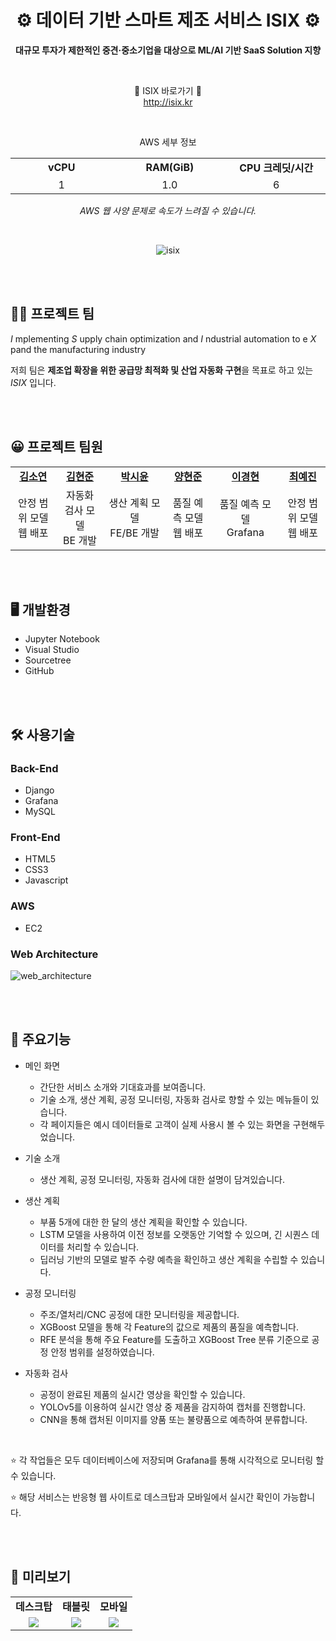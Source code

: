 <div align="center">
  
# ⚙️ 데이터 기반 스마트 제조 서비스 ISIX ⚙️

**대규모 투자가 제한적인 중견·중소기업을 대상으로 ML/AI 기반 SaaS Solution 지향**

<br>

🔽 ISIX 바로가기 🔽<br>
<a href="http://isix.kr" style="color:black;">http://isix.kr</a>

<br>

AWS 세부 정보
<table align="center">
    <tr align="center">
        <td style="width:300px;"><b>vCPU</b></td>
        <td style="width:300px;"><b>RAM(GiB)</b></td>
        <td style="width:300px;"><b>CPU 크레딧/시간</b></td>
    </tr>
    <tr align="center">
        <td>1</td>
        <td>1.0</td>
        <td>6</td>
    </tr>
</table>

*AWS 웹 사양 문제로 속도가 느려질 수 있습니다.*

<br>

![isix](https://github.com/s53uni/isix-project/assets/142832376/91cc31b7-f455-4dee-9551-f0efd87fe9ae)

</div>

<br><br>

## 🙋‍♂️ 프로젝트 팀

$I$ mplementing $S$ upply chain optimization and $I$ ndustrial automation to e $X$ pand the manufacturing industry

저희 팀은 **제조업 확장을 위한 공급망 최적화 및 산업 자동화 구현**을 목표로 하고 있는 $ISIX$ 입니다.

<br><br>

## 😀 프로젝트 팀원

<table align="center">
    <tr align="center">
        <td style="width:300px;"><a href="https://github.com/xx-Sommer-xx"><b>김소연</b></a></td>
        <td style="width:300px;"><a href="https://github.com/pikachamps"><b>김현준</b></a></td>
        <td style="width:300px;"><a href="https://github.com/s53uni"><b>박시윤</b></a></td>
        <td style="width:300px;"><a href="https://github.com/rgon26"><b>양현준</b></a></td>
        <td style="width:300px;"><a href="https://github.com/gustn1051"><b>이경현</b></a></td>
        <td style="width:300px;"><a href="https://github.com/Erin-53"><b>최예진</b></a></td>
    </tr>
    <tr align="center">
        <td>안정 범위 모델<br>웹 배포</td>
        <td>자동화 검사 모델<br>BE 개발</td>
        <td>생산 계획 모델<br>FE/BE 개발</td>
        <td>품질 예측 모델<br>웹 배포</td>
        <td>품질 예측 모델<br>Grafana</td>
        <td>안정 범위 모델<br>웹 배포</td>
    </tr>
</table>

<br><br>

## 🖥️ 개발환경
* Jupyter Notebook
* Visual Studio
* Sourcetree
* GitHub

<br><br>

## 🛠️ 사용기술
### Back-End
* Django
* Grafana
* MySQL

### Front-End
* HTML5
* CSS3
* Javascript

### AWS
* EC2

### Web Architecture

![web_architecture](https://github.com/s53uni/isix-project/assets/142832376/00af515f-5a54-481f-aef4-600a211f925e)
  
<br><br>

## 📌 주요기능

* 메인 화면
  - 간단한 서비스 소개와 기대효과를 보여줍니다.
  - 기술 소개, 생산 계획, 공정 모니터링, 자동화 검사로 향할 수 있는 메뉴들이 있습니다.
  - 각 페이지들은 예시 데이터들로 고객이 실제 사용시 볼 수 있는 화면을 구현해두었습니다.

* 기술 소개
  - 생산 계획, 공정 모니터링, 자동화 검사에 대한 설명이 담겨있습니다.
  
* 생산 계획
  - 부품 5개에 대한 한 달의 생산 계획을 확인할 수 있습니다.
  - LSTM 모델을 사용하여 이전 정보를 오랫동안 기억할 수 있으며, 긴 시퀀스 데이터를 처리할 수 있습니다.
  - 딥러닝 기반의 모델로 발주 수량 예측을 확인하고 생산 계획을 수립할 수 있습니다.
  
* 공정 모니터링
  - 주조/열처리/CNC 공정에 대한 모니터링을 제공합니다.
  - XGBoost 모델을 통해 각 Feature의 값으로 제품의 품질을 예측합니다.
  - RFE 분석을 통해 주요 Feature를 도출하고 XGBoost Tree 분류 기준으로 공정 안정 범위를 설정하였습니다.

* 자동화 검사
  - 공정이 완료된 제품의 실시간 영상을 확인할 수 있습니다.
  - YOLOv5를 이용하여 실시간 영상 중 제품을 감지하여 캡처를 진행합니다. 
  - CNN을 통해 캡처된 이미지를 양품 또는 불량품으로 예측하여 분류합니다.

<br>

⭐ 각 작업들은 모두 데이터베이스에 저장되며 Grafana를 통해 시각적으로 모니터링 할 수 있습니다.

⭐ 해당 서비스는 반응형 웹 사이트로 데스크탑과 모바일에서 실시간 확인이 가능합니다.

<br><br>

## 🔎 미리보기

<table align="center">
    <tr align="center">
        <td><b>데스크탑</b></td>
        <td><b>태블릿</b></td>
        <td><b>모바일</b></td>
    </tr>
    <tr align="center">
        <td><img src="https://github.com/s53uni/isix-project/assets/142832376/a2242374-55b1-494f-bd00-8376b5dea835.png"></td>
        <td><img src="https://github.com/s53uni/isix-project/assets/142832376/1055e703-5861-4bd8-b67e-6e9a8c5d92e5.png"></td>
        <td><img src="https://github.com/s53uni/isix-project/assets/142832376/6525fa09-02b8-4f8c-a116-b360bb14c6f4.png"></td>
    </tr>
</table>

